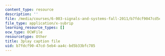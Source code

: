 ```yaml
---
content_type: resource
description: ''
file: /media/courses/6-003-signals-and-systems-fall-2011/b7fdcf9047cd5eb4aa4cbd5b33bfc785_HDYAbIA-DNY.vtt
file_type: application/x-subrip
learning_resource_types: []
ocw_type: OCWFile
resourcetype: Other
title: 3play caption file
uid: b7fdcf90-47cd-5eb4-aa4c-bd5b33bfc785
---
```

